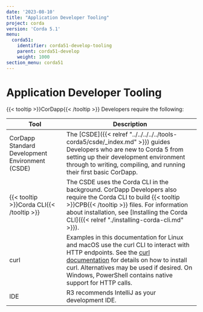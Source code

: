 ```yaml
---
date: '2023-08-10'
title: "Application Developer Tooling"
project: corda
version: 'Corda 5.1'
menu:
  corda51:
    identifier: corda51-develop-tooling
    parent: corda51-develop
    weight: 1000
section_menu: corda51
---
```

<style>
table th:first-of-type {
    width: 30%;
}
table th:nth-of-type(2) {
    width: 70%;
}

</style>

# Application Developer Tooling

{{< tooltip >}}CorDapp{{< /tooltip >}} Developers require the following:

| Tool                                            | Description                                                                                                                                                                                                                                                                                                |
| ----------------------------------------------- | ---------------------------------------------------------------------------------------------------------------------------------------------------------------------------------------------------------------------------------------------------------------------------------------------------------- |
| CorDapp Standard Development Environment (CSDE) | The [CSDE]({{< relref "../../../../../tools-corda5/csde/_index.md" >}}) guides Developers who are new to Corda 5 from setting up their development environment through to writing, compiling, and running their first basic CorDapp.                                                                       |
| {{< tooltip >}}Corda CLI{{< /tooltip >}}        | The CSDE uses the Corda CLI in the background. CorDapp Developers also require the Corda CLI to build {{< tooltip >}}CPB{{< /tooltip >}} files. For information about installation, see [Installing the Corda CLI]({{< relref "./installing-corda-cli.md" >}}).                                            |
| curl                                            | Examples in this documentation for Linux and macOS use the curl CLI to interact with HTTP endpoints. See the [curl documentation](https://everything.curl.dev/get) for details on how to install curl. Alternatives may be used if desired. On Windows, PowerShell contains native support for HTTP calls. |
| IDE                                             | R3 recommends IntelliJ as your development IDE.                                                                                                                                                                                                                                                            |
